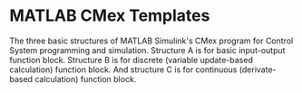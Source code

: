 # MATLAB CMex Templates
 The three basic structures of MATLAB Simulink's CMex program for Control System programming and simulation. Structure A is for basic input-output function block. Structure B is for discrete (variable update-based calculation) function block. And structure C is for continuous (derivate-based calculation) function block. 
